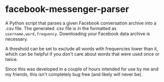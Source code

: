 # facebook-messenger-parser

A Python script that parses a given Facebook conversation archive into a .csv file. The generated .csv file is in the formatted as `username,word,frequency`. Downloading your Facebook data archive is necessary.

A threshold can be set to exclude all words with frequencies lower than it, which can be helpful if you don't care about words that were used once or twice.

Since this was developed in a couple of hours intended for use by me and my friends, this isn't completely bug free (and likely will never be).
